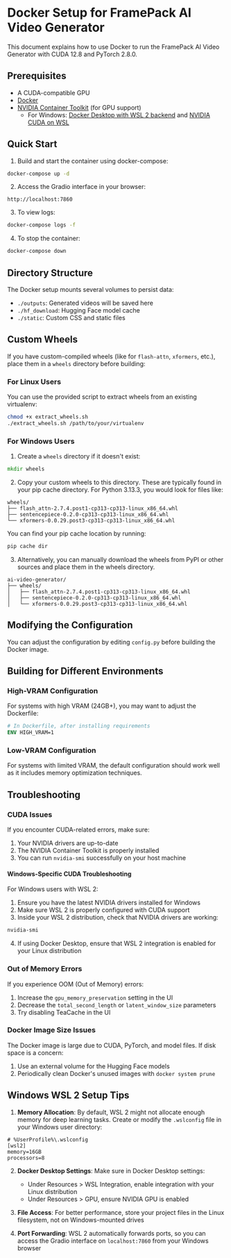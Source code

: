 # Docker Setup for FramePack AI Video Generator

This document explains how to use Docker to run the FramePack AI Video Generator with CUDA 12.8 and PyTorch 2.8.0.

## Prerequisites

- A CUDA-compatible GPU
- [Docker](https://docs.docker.com/get-docker/)
- [NVIDIA Container Toolkit](https://docs.nvidia.com/datacenter/cloud-native/container-toolkit/install-guide.html) (for GPU support)
  - For Windows: [Docker Desktop with WSL 2 backend](https://docs.docker.com/desktop/install/windows-install/) and [NVIDIA CUDA on WSL](https://docs.nvidia.com/cuda/wsl-user-guide/index.html)

## Quick Start

1. Build and start the container using docker-compose:

```bash
docker-compose up -d
```

2. Access the Gradio interface in your browser:

```
http://localhost:7860
```

3. To view logs:

```bash
docker-compose logs -f
```

4. To stop the container:

```bash
docker-compose down
```

## Directory Structure

The Docker setup mounts several volumes to persist data:

- `./outputs`: Generated videos will be saved here
- `./hf_download`: Hugging Face model cache
- `./static`: Custom CSS and static files

## Custom Wheels

If you have custom-compiled wheels (like for `flash-attn`, `xformers`, etc.), place them in a `wheels` directory before building:

### For Linux Users

You can use the provided script to extract wheels from an existing virtualenv:

```bash
chmod +x extract_wheels.sh
./extract_wheels.sh /path/to/your/virtualenv
```

### For Windows Users

1. Create a `wheels` directory if it doesn't exist:

```cmd
mkdir wheels
```

2. Copy your custom wheels to this directory. These are typically found in your pip cache directory. For Python 3.13.3, you would look for files like:

```
wheels/
├── flash_attn-2.7.4.post1-cp313-cp313-linux_x86_64.whl
├── sentencepiece-0.2.0-cp313-cp313-linux_x86_64.whl
└── xformers-0.0.29.post3-cp313-cp313-linux_x86_64.whl
```

You can find your pip cache location by running:

```cmd
pip cache dir
```

3. Alternatively, you can manually download the wheels from PyPI or other sources and place them in the wheels directory.

```
ai-video-generator/
├── wheels/
│   ├── flash_attn-2.7.4.post1-cp313-cp313-linux_x86_64.whl
│   ├── sentencepiece-0.2.0-cp313-cp313-linux_x86_64.whl
│   └── xformers-0.0.29.post3-cp313-cp313-linux_x86_64.whl
```

## Modifying the Configuration

You can adjust the configuration by editing `config.py` before building the Docker image.

## Building for Different Environments

### High-VRAM Configuration

For systems with high VRAM (24GB+), you may want to adjust the Dockerfile:

```dockerfile
# In Dockerfile, after installing requirements
ENV HIGH_VRAM=1
```

### Low-VRAM Configuration

For systems with limited VRAM, the default configuration should work well as it includes memory optimization techniques.

## Troubleshooting

### CUDA Issues

If you encounter CUDA-related errors, make sure:

1. Your NVIDIA drivers are up-to-date
2. The NVIDIA Container Toolkit is properly installed
3. You can run `nvidia-smi` successfully on your host machine

#### Windows-Specific CUDA Troubleshooting

For Windows users with WSL 2:

1. Ensure you have the latest NVIDIA drivers installed for Windows
2. Make sure WSL 2 is properly configured with CUDA support
3. Inside your WSL 2 distribution, check that NVIDIA drivers are working:

```bash
nvidia-smi
```

4. If using Docker Desktop, ensure that WSL 2 integration is enabled for your Linux distribution

### Out of Memory Errors

If you experience OOM (Out of Memory) errors:

1. Increase the `gpu_memory_preservation` setting in the UI
2. Decrease the `total_second_length` or `latent_window_size` parameters
3. Try disabling TeaCache in the UI

### Docker Image Size Issues

The Docker image is large due to CUDA, PyTorch, and model files. If disk space is a concern:

1. Use an external volume for the Hugging Face models
2. Periodically clean Docker's unused images with `docker system prune`

## Windows WSL 2 Setup Tips

1. **Memory Allocation**: By default, WSL 2 might not allocate enough memory for deep learning tasks. Create or modify the `.wslconfig` file in your Windows user directory:

```
# %UserProfile%\.wslconfig
[wsl2]
memory=16GB
processors=8
```

2. **Docker Desktop Settings**: Make sure in Docker Desktop settings:
   - Under Resources > WSL Integration, enable integration with your Linux distribution
   - Under Resources > GPU, ensure NVIDIA GPU is enabled

3. **File Access**: For better performance, store your project files in the Linux filesystem, not on Windows-mounted drives

4. **Port Forwarding**: WSL 2 automatically forwards ports, so you can access the Gradio interface on `localhost:7860` from your Windows browser
